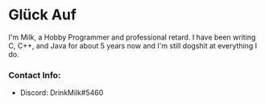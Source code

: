# Glück Auf

I'm Milk, a Hobby Programmer and professional retard.
I have been writing C, C++, and Java for about 5 years now and I'm still dogshit at everything I do.

### Contact Info:
- Discord: DrinkMilk#5460
